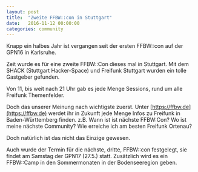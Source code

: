 ```yaml
---
layout: post
title:  "Zweite FFBW::con in Stuttgart"
date:   2016-11-12 00:00:00
categories: community
---
```


Knapp ein halbes Jahr ist vergangen seit der ersten FFBW::con auf der GPN16 in Karlsruhe.

Zeit wurde es für eine zweite FFBW::Con dieses mal in Stuttgart. Mit dem SHACK (Stuttgart Hacker-Space) und Freifunk Stuttgart wurden ein tolle Gastgeber gefunden.

Von 11, bis weit nach 21 Uhr gab es jede Menge Sessions, rund um alle Freifunk Themenfelder.

Doch das unserer Meinung nach wichtigste zuerst. Unter [https://ffbw.de](https://ffbw.de) werdet ihr in Zukunft jede Menge Infos zu Freifunk in Baden-Württemberg finden. z.B. Wann ist ist nächste FFBW:Con? Wo ist meine nächste Community? Wie erreiche ich am besten Freifunk Ortenau?

Doch natürlich ist das nicht das Einzige gewesen.

<!--*-->

Auch wurde der Termin für die nächste, dritte, FFBW::con festgelegt, sie findet am Samstag der GPN17 (27.5.) statt.
Zusätzlich wird es ein FFBW::Camp in den Sommermonaten in der Bodenseeregion geben.

